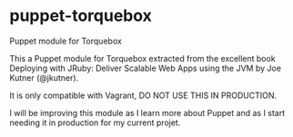 puppet-torquebox
================

Puppet module for Torquebox

This a Puppet module for Torquebox extracted from the excellent book Deploying with JRuby: Deliver Scalable Web Apps using the JVM by Joe Kutner (@jkutner).

It is only compatible with Vagrant, DO NOT USE THIS IN PRODUCTION.

I will be improving this module as I learn more about Puppet and as I start needing it in production for my current projet.
